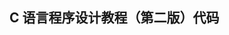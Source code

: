 ## C 语言程序设计教程（第二版）代码                                                                                                                                                                                                                                                                                                                                                                                                                                                                             
